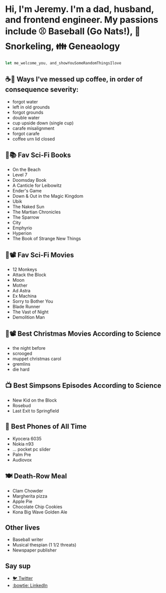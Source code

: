 # Hi, I'm Jeremy. I'm a dad, husband, and frontend engineer. My passions include ⚾️ Baseball (Go Nats!), 🤿 Snorkeling, 👪 Geneaology

```javascript
let me_welcome_you, and_showYouSomeRandomThingsIlove
```


## ☕🤦 Ways I've messed up coffee, in order of consequence severity:
- forgot water
- left in old grounds
- forgot grounds 
- double water
- cup upside down (single cup)
- carafe misalignment
- forgot carafe
- coffee urn lid closed

## 👾📚 Fav Sci-Fi Books
- On the Beach
- Level 7
- Doomsday Book
- A Canticle for Leibowitz 
- Ender's Game
- Down & Out in the Magic Kingdom
- Ubik
- The Naked Sun
- The Martian Chronicles
- The Sparrow 
- City
- Emphyrio
- Hyperion 
- The Book of Strange New Things

## 👾📽️ Fav Sci-Fi Movies
- 12 Monkeys
- Attack the Block
- Moon
- Mother
- Ad Astra
- Ex Machina
- Sorry to Bother You
- Blade Runner
- The Vast of Night
- Demolition Man 

## 🎄📽️ Best Christmas Movies According to Science
- the night before 
- scrooged
- muppet christmas carol
- gremlins
- die hard

## 📺 Best Simpsons Episodes According to Science 
- New Kid on the Block
- Rosebud
- Last Exit to Springfield

## 📱 Best Phones of All Time
- Kyocera 6035
- Nokia n93
- ... pocket pc slider
- Palm Pre
- Audiovox  

## 🍽️ Death-Row Meal
- Clam Chowder
- Margherita pizza
- Apple Pie
- Chocolate Chip Cookies
- Kona Big Wave Golden Ale

## Other lives
- Baseball writer
- Musical thespian (1 1/2 threats)
- Newspaper publisher 

## Say sup
- <a href="https://twitter.com/neanderthalian" target="_blank">🐦 Twitter</a>
- <a href="https://www.linkedin.com/in/jeremybatesdc/" target="_blank">:bowtie: LinkedIn</a>
